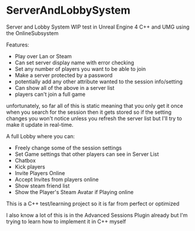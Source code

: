 # ServerAndLobbySystem
Server and Lobby System WIP test in Unreal Engine 4 C++ and UMG using the OnlineSubsystem

Features:
* Play over Lan or Steam
* Can set server display name with error checking
* Set any number of players you want to be able to join
* Make a server protected by a password
* potentially add any other attribute wanted to the session info/setting
* Can show all of the above in a server list
* players can't join a full game

unfortunately, so far all of this is static meaning that you only get it once when you search for the session then it gets stored so if the setting changes you won't notice unless you refresh the server list but I'll try to make it update in real-time.

A full Lobby where you can:
* Freely change some of the session settings
* Set Game settings that other players can see in Server List
* Chatbox
* Kick players
* Invite Players Online
* Accept Invites from players online
* Show steam friend list
* Show the Player's Steam Avatar if Playing online

This is a C++ test/learning project so it is far from perfect or optimized

I also know a lot of this is in the Advanced Sessions Plugin already but I'm trying to learn how to implement it in C++ myself
